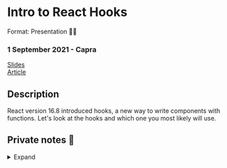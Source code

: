 # Intro to React Hooks

Format: Presentation 👨‍🏫

### 1 September 2021 - Capra

[Slides](https://docs.google.com/presentation/d/1WH8K-EbINJ01FaVO7nZp_KJhhCgdoJaFNvVRiKLuO3M/edit?usp=sharing)  
[Article](https://dev.to/gautemeekolsen/explain-react-hooks-like-i-m-1nkp)

## Description

React version 16.8 introduced hooks, a new way to write components with functions. Let's look at the hooks and which one you most likely will use.

## Private notes 🤫

<details>
  <summary>Expand</summary>

  function:
```jsx
function App(props){
  return <h1>Hei {props.name}</h1>
}
```

useState:
```jsx
function App(props){
  const [count, setCount] = useState(0)
  return (
    <>
      <p>{props.name} clicked {count} times!</p>
      <button onClick={() => setCount(count + 1)}>Click me</button>
    </>
  )
}
```

useState object:
```jsx
function App(props){
  const [obj, setObj] = useState({ count: 0, name: 'xyz'})
  return (
    <>
      <p>{obj.name} clicked {obj.count} times!</p>
      <button onClick={() => setObj({...obj, count: obj.count + 1})}>Click me</button>
    </>
  )
}
```

useReducer:
```jsx
function App(props) {
  const [count, bump] = useReducer((prevValue) => prevValue + 1, 0)
  return (
    <>
      <p>{props.name} clicked {count} times!</p>
      <button onClick={bump}>+1</button>
    </>
  )
}
```
```jsx
function App(props) {
  const reduce = (prevState, action) => {
    if(action === 'double'){
      return prevState * 2
    }
    if(action === 'increment'){
      return prevState + 1
    }
  }

  const [count, dispatch] = useReducer(reduce, 0)
  return (
    <>
      <p>{props.name} clicked {count} times!</p>
      <button onClick={() => dispatch('double')}>*2</button>
      <button onClick={() => dispatch('increment')}>+1</button>
    </>
  )
}
```

useEffect:
```jsx
  useEffect(() => {
    console.log('Component ready')
    return () => console.log('Component leaves');
  }, [])

  useEffect(() => {
    console.log('U counting!?')
  }, [count])
```

useMemo:
```jsx
function App(props) {
  const [count, setCount] = useState(0)
  const [name, setName] = useState('')

  const double = useMemo(() => {
    return count * 2
  }, [count])

  return (
    <>
      <p>{props.name} clicked {count} times! Double is {double}</p>
      <button onClick={() => setCount(count + 1)}>Click me</button>
      <br />
      <input type="text" onInput={e => setName(e.target.value)} /> - {name}
    </>
  )
}
```

context:
```jsx
const countContext = createContext();

function App() {
  const [count, setCount] = useState(0)

  const increment = () => setCount(count + 1)

  return (
    <countContext.Provider value={{count, increment}}>
      <Show/>
      <Inc/>
    </countContext.Provider>
  )
}

function Show(){
  const { count } = useContext(countContext)
  return <p>Count is {count}</p>
}

function Inc(){
  const { increment } = useContext(countContext)
  return <button onClick={increment}>+1</button>
}
```

ref:
```jsx
function App() {
  const inputEl = useRef();

  const copy = () => {
    inputEl.current.select();
    document.execCommand("copy");
  }

  return (
    <>
      <input type="text" ref={inputEl} />
      <button onClick={copy}>Copy</button>
    </>
  )
}
```

custom hooks:
```jsx
function App() {
  const { double, increment } = useCount();

  return (
    <>
      <p>double: {double}</p>
      <button onClick={increment}>+1</button>
    </>
  )
}

const useCount = () => {
  const [count, setCount] = useState(0)
  const double = count * 2
  const increment = () => setCount(count+1)
  return { double, increment}
}
```
</details>
